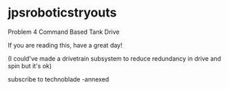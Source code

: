 # jpsroboticstryouts
Problem 4 Command Based Tank Drive

If you are reading this, have a great day!

(I could've made a drivetrain subsystem to reduce redundancy in drive and spin but it's ok)

subscribe to technoblade
 -annexed
